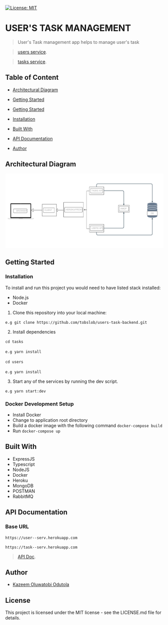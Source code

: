 [![License: MIT](https://img.shields.io/badge/License-MIT-yellow.svg)](https://opensource.org/licenses/MIT)
 
# USER'S TASK MANAGEMENT

> User's Task management app helps to manage user's task

> [users service](https://user--serv.herokuapp.com/).

> [tasks service](https://task--serv.herokuapp.com/).

## Table of Content
 * [Architectural Diagram](#architectural-diagram)

 * [Getting Started](#getting-started)

 * [Getting Started](#getting-started)
 
 * [Installation](#installation)
 
 * [Built With](#built-with)
 
 * [API Documentation](#documentation)
 
 * [Author](#author)

## Architectural Diagram

 ![alt Achitural Diagram](architectural-diagram.png?raw=true)

## Getting Started

### Installation

To install and run this project you would need to have listed stack installed:

- Node.js
- Docker

1. Clone this repository into your local machine:
```
e.g git clone https://github.com/tobslob/users-task-backend.git
```
2. Install dependencies 
```
cd tasks

e.g yarn install

cd users

e.g yarn install
```

3. Start any of the services by running the dev script.

```
e.g yarn start:dev
```

### Docker Development Setup

- Install Docker
- Change to application root directory
- Build a docker image with the following command `docker-compose build`
- Run `docker-compose up`

## Built With
* ExpressJS
* Typescript
* NodeJS
* Docker
* Heroku
* MongoDB
* POSTMAN
* RabbitMQ

## API Documentation

### Base URL
```
https://user--serv.herokuapp.com
```

```
https://task--serv.herokuapp.com
```

> [API Doc](https://documenter.getpostman.com/view/6225567/TVmQdbNW).

## Author
*  [Kazeem Oluwatobi Odutola](https://twitter.com/tobslob_)

## License
This project is licensed under the MIT license - see the LICENSE.md file for details.
